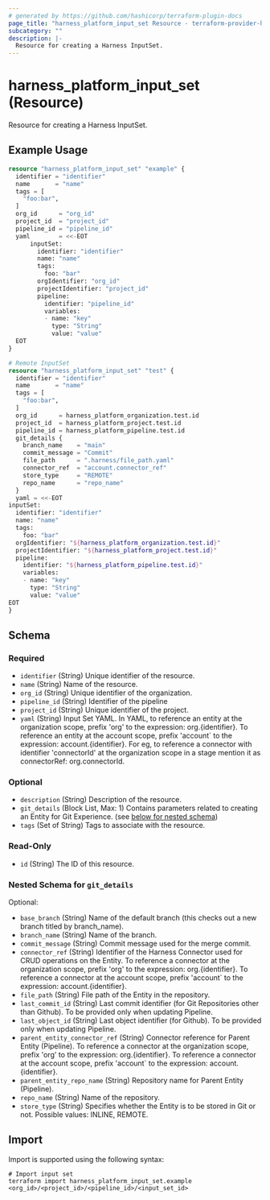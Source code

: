 ```yaml
---
# generated by https://github.com/hashicorp/terraform-plugin-docs
page_title: "harness_platform_input_set Resource - terraform-provider-harness"
subcategory: ""
description: |-
  Resource for creating a Harness InputSet.
---
```


# harness_platform_input_set (Resource)

Resource for creating a Harness InputSet.

## Example Usage

```terraform
resource "harness_platform_input_set" "example" {
  identifier = "identifier"
  name       = "name"
  tags = [
    "foo:bar",
  ]
  org_id      = "org_id"
  project_id  = "project_id"
  pipeline_id = "pipeline_id"
  yaml        = <<-EOT
      inputSet:
        identifier: "identifier"
        name: "name"
        tags:
          foo: "bar"
        orgIdentifier: "org_id"
        projectIdentifier: "project_id"
        pipeline:
          identifier: "pipeline_id"
          variables:
          - name: "key"
            type: "String"
            value: "value"
  EOT
}

# Remote InputSet
resource "harness_platform_input_set" "test" {
  identifier = "identifier"
  name       = "name"
  tags = [
    "foo:bar",
  ]
  org_id      = harness_platform_organization.test.id
  project_id  = harness_platform_project.test.id
  pipeline_id = harness_platform_pipeline.test.id
  git_details {
    branch_name    = "main"
    commit_message = "Commit"
    file_path      = ".harness/file_path.yaml"
    connector_ref  = "account.connector_ref"
    store_type     = "REMOTE"
    repo_name      = "repo_name"
  }
  yaml = <<-EOT
inputSet:
  identifier: "identifier"
  name: "name"
  tags:
    foo: "bar"
  orgIdentifier: "${harness_platform_organization.test.id}"
  projectIdentifier: "${harness_platform_project.test.id}"
  pipeline:
    identifier: "${harness_platform_pipeline.test.id}"
    variables:
    - name: "key"
      type: "String"
      value: "value"
EOT
}
```

<!-- schema generated by tfplugindocs -->
## Schema

### Required

- `identifier` (String) Unique identifier of the resource.
- `name` (String) Name of the resource.
- `org_id` (String) Unique identifier of the organization.
- `pipeline_id` (String) Identifier of the pipeline
- `project_id` (String) Unique identifier of the project.
- `yaml` (String) Input Set YAML. In YAML, to reference an entity at the organization scope, prefix 'org' to the expression: org.{identifier}. To reference an entity at the account scope, prefix 'account` to the expression: account.{identifier}. For eg, to reference a connector with identifier 'connectorId' at the organization scope in a stage mention it as connectorRef: org.connectorId.

### Optional

- `description` (String) Description of the resource.
- `git_details` (Block List, Max: 1) Contains parameters related to creating an Entity for Git Experience. (see [below for nested schema](#nestedblock--git_details))
- `tags` (Set of String) Tags to associate with the resource.

### Read-Only

- `id` (String) The ID of this resource.

<a id="nestedblock--git_details"></a>
### Nested Schema for `git_details`

Optional:

- `base_branch` (String) Name of the default branch (this checks out a new branch titled by branch_name).
- `branch_name` (String) Name of the branch.
- `commit_message` (String) Commit message used for the merge commit.
- `connector_ref` (String) Identifier of the Harness Connector used for CRUD operations on the Entity. To reference a connector at the organization scope, prefix 'org' to the expression: org.{identifier}. To reference a connector at the account scope, prefix 'account` to the expression: account.{identifier}.
- `file_path` (String) File path of the Entity in the repository.
- `last_commit_id` (String) Last commit identifier (for Git Repositories other than Github). To be provided only when updating Pipeline.
- `last_object_id` (String) Last object identifier (for Github). To be provided only when updating Pipeline.
- `parent_entity_connector_ref` (String) Connector reference for Parent Entity (Pipeline). To reference a connector at the organization scope, prefix 'org' to the expression: org.{identifier}. To reference a connector at the account scope, prefix 'account` to the expression: account.{identifier}.
- `parent_entity_repo_name` (String) Repository name for Parent Entity (Pipeline).
- `repo_name` (String) Name of the repository.
- `store_type` (String) Specifies whether the Entity is to be stored in Git or not. Possible values: INLINE, REMOTE.

## Import

Import is supported using the following syntax:

```shell
# Import input set 
terraform import harness_platform_input_set.example <org_id>/<project_id>/<pipeline_id>/<input_set_id>
```
